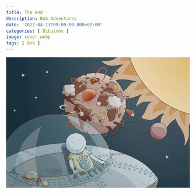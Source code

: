 ```yaml
---
title: The end
description: Bob Adventures
date: '2022-04-13T09:00:00.000+02:00'
categories: [ Dibuixos ]
image: cover.webp
tags: [ Bob ]
---
```


![](bob_earth.webp "The end")
